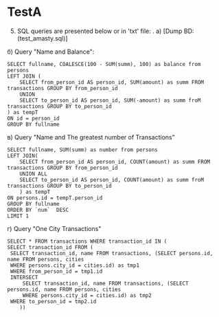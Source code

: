 # TestA

5. SQL queries are presented below or in 'txt' file: .
a) [Dump BD: (test_amasty.sql)]  <br>

б) Query "Name and Balance":

    SELECT fullname, COALESCE(100 - SUM(summ), 100) as balance from persons
    LEFT JOIN (
        SELECT from_person_id AS person_id, SUM(amount) as summ FROM transactions GROUP BY from_person_id
        UNION
        SELECT to_person_id AS person_id, SUM(-amount) as summ froM transactions GROUP BY to_person_id
    ) as tempT
    ON id = person_id
    GROUP BY fullname
    
в) Query "Name and The greatest number of Transactions"

    SELECT fullname, SUM(summ) as number from persons
    LEFT JOIN(
	    SELECT from_person_id AS person_id, COUNT(amount) as summ FROM transactions GROUP BY from_person_id
	    UNION ALL
	    SELECT to_person_id AS person_id, COUNT(amount) as summ froM transactions GROUP BY to_person_id
	    ) as tempT
    ON persons.id = tempT.person_id
    GROUP BY fullname  
    ORDER BY `num`  DESC
    LIMIT 1

г) Query "One City Transactions"

    SELECT * FROM transactions WHERE transaction_id IN (
    SELECT transaction_id FROM (
   	 SELECT transaction_id, name FROM transactions, (SELECT persons.id, name FROM persons, cities 
  	 WHERE persons.city_id = cities.id) as tmp1
   	 WHERE from_person_id = tmp1.id
  	 INTERSECT
    	 SELECT transaction_id, name FROM transactions, (SELECT persons.id, name FROM persons, cities 
    	 WHERE persons.city_id = cities.id) as tmp2
   	 WHERE to_person_id = tmp2.id
    	))

